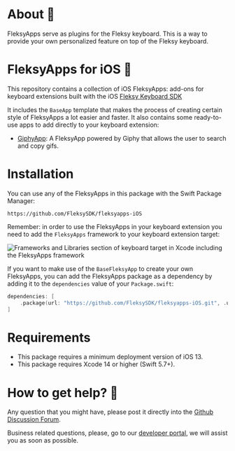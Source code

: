 # About 🤔

FleksyApps serve as plugins for the Fleksy keyboard.
This is a way to provide your own personalized feature on top of the Fleksy keyboard.


# FleksyApps for iOS 🔌

This repository contains a collection of iOS FleksyApps: add-ons for keyboard extensions built with the iOS [Fleksy Keyboard SDK](https://docs.fleksy.com/keyboard-sdk/)

It includes the `BaseApp` template that makes the process of creating certain style of FleksyApps a lot easier and faster.
It also contains some ready-to-use apps to add directly to your keyboard extension:
* [GiphyApp](Sources/GiphyApp/): A FleksyApp powered by Giphy that allows the user to search and copy gifs.

# Installation

You can use any of the FleksyApps in this package with the Swift Package Manager:
```
https://github.com/FleksySDK/fleksyapps-iOS
```
Remember: in order to use the FleksyApps in your keyboard extension you need to add the `FleksyApps` framework to your keyboard extension target:

![Frameworks and Libraries section of keyboard target in Xcode including the FleksyApps framework](https://user-images.githubusercontent.com/95276123/226828607-aa07ac0b-f9d1-4c6e-8497-8cafb7660299.png)


If you want to make use of the `BaseFleksyApp` to create your own FleksyApps, you can add the FleksyApps package as a dependency by adding it to the `dependencies` value of your `Package.swift`:
```swift
dependencies: [
    .package(url: "https://github.com/FleksySDK/fleksyapps-iOS.git", .upToNextMajor(from: "1.0.0"))
]
```

# Requirements

* This package requires a minimum deployment version of iOS 13.
* This package requires Xcode 14 or higher (Swift 5.7+).


# How to get help? 🙋

Any question that you might have, please post it directly into the [Github Discussion Forum](https://github.com/FleksySDK/fleksyapps-iOS/discussions).

Business related questions, please, go to our [developer portal](https://developers.fleksy.com), we will assist you as soon as possible.

